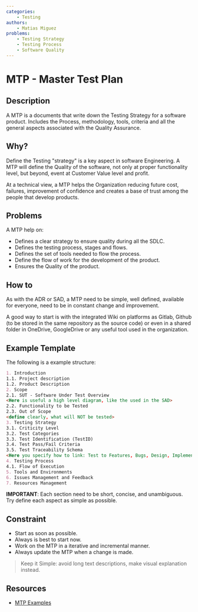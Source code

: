 ```yaml
---
categories:
    - Testing
authors:
    - Matias Miguez
problems: 
    - Testing Strategy
    - Testing Process
    - Software Quality
---
```


# MTP - Master Test Plan
## Description
A MTP is a documents that write down the Testing Strategy for a software product. Includes the Process, methodology, tools, criteria and all the general aspects associated with the Quality Assurance.

## Why?
Define the Testing "strategy" is a key aspect in software Engineering. A MTP will define the Quality of the software, not only at proper functionality level, but beyond, event at Customer Value level and profit.

At a technical view, a MTP helps the Organization reducing future cost, failures, improvement of confidence and creates a base of trust among the people that develop products.

## Problems
A MTP help on:
 - Defines a clear strategy to ensure quality during all the SDLC.
 - Defines the testing process, stages and flows.
 - Defines the set of tools needed to flow the process.
 - Define the flow of work for the development of the product.
 - Ensures the Quality of the product.

## How to
As with the ADR or SAD, a MTP need to be simple, well defined, available for everyone, need to be in constant change and improvement.

A good way to start is with the integrated Wiki on platforms as Gitlab, Github (to be stored in the same repository as the source code) or even in a shared folder in OneDrive, GoogleDrive or any useful tool used in the organization.

## Example Template

The following is a example structure:

```markdown
1. Introduction
1.1. Project description
1.2. Product Description
2. Scope
2.1. SUT - Software Under Test Overview
<Here is useful a high level diagram, like the used in the SAD>
2.2. Functionality to be Tested
2.3. Out of Scope
<define clearly, what will NOT be tested>
3. Testing Strategy
3.1. Criticity Level
3.2. Test Categories
3.3. Test Identification (TestID)
3.4. Test Pass/Fail Criteria
3.5. Test Traceability Schema
<Here you specify how to link: Test to Features, Bugs, Design, Implementation, releases and so on>
4. Testing Process
4.1. Flow of Execution
5. Tools and Environments
6. Issues Management and Feedback
7. Resources Management
```

**IMPORTANT**: Each section need to be short, concise, and unambiguous. Try define each aspect as simple as possible.

## Constraint
 - Start as soon as possible.
 - Always is best to start now.
 - Work on the MTP in a iterative and incremental manner.
 - Always update the MTP when a change is made.

> Keep it Simple: avoid long text descriptions, make visual explanation instead.

## Resources
 - [MTP Examples](http://www1.scdhhs.gov/tcoe/worksoft_sdlc/workproducts/master_test_plan_BC36C914.html)
